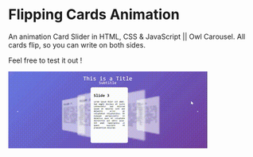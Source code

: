 # Flipping Cards Animation

An animation Card Slider in HTML, CSS & JavaScript || Owl Carousel. All cards flip, so you can write on both sides.

Feel free to test it out !

![Video Demonstration](slides.gif)

